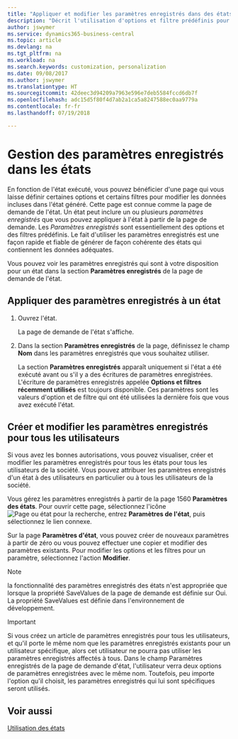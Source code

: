 ```yaml
---
title: "Appliquer et modifier les paramètres enregistrés dans des états | Microsoft Docs"
description: "Décrit l'utilisation d'options et filtre prédéfinis pour personnaliser un état, et pour générer les données exactes."
author: jswymer
ms.service: dynamics365-business-central
ms.topic: article
ms.devlang: na
ms.tgt_pltfrm: na
ms.workload: na
ms.search.keywords: customization, personalization
ms.date: 09/08/2017
ms.author: jswymer
ms.translationtype: HT
ms.sourcegitcommit: 42deec3d94209a7963e596e7deb5584fccd6db7f
ms.openlocfilehash: adc15d5f80f4d7ab2a1ca5a8247588ec0aa9779a
ms.contentlocale: fr-fr
ms.lasthandoff: 07/19/2018

---
```

# <a name="managing-saved-settings-on-reports"></a>Gestion des paramètres enregistrés dans les états
En fonction de l'état exécuté, vous pouvez bénéficier d'une page qui vous laisse définir certaines options et certains filtres pour modifier les données incluses dans l'état généré. Cette page est connue comme la page de demande de l'état. Un état peut inclure un ou plusieurs *paramètres enregistrés* que vous pouvez appliquer à l'état à partir de la page de demande. Les *Paramètres enregistrés* sont essentiellement des options et des filtres prédéfinis. Le fait d'utiliser les paramètres enregistrés est une façon rapide et fiable de générer de façon cohérente des états qui contiennent les données adéquates.

Vous pouvez voir les paramètres enregistrés qui sont à votre disposition pour un état dans la section **Paramètres enregistrés** de la page de demande de l'état.  

## <a name="apply-saved-settings-to-a-report"></a>Appliquer des paramètres enregistrés à un état
1. Ouvrez l'état.

   La page de demande de l'état s'affiche.    
2. Dans la section **Paramètres enregistrés** de la page, définissez le champ **Nom** dans les paramètres enregistrés que vous souhaitez utiliser.

   La section **Paramètres enregistrés** apparaît uniquement si l'état a été exécuté avant ou s'il y a des écritures de paramètres enregistrées. L'écriture de paramètres enregistrés appelée **Options et filtres récemment utilisés** est toujours disponible. Ces paramètres sont les valeurs d'option et de filtre qui ont été utilisées la dernière fois que vous avez exécuté l'état.

## <a name="create-and-modify-saved-settings-for-all-users"></a>Créer et modifier les paramètres enregistrés pour tous les utilisateurs
Si vous avez les bonnes autorisations, vous pouvez visualiser, créer et modifier les paramètres enregistrés pour tous les états pour tous les utilisateurs de la société. Vous pouvez attribuer les paramètres enregistrés d'un état à des utilisateurs en particulier ou à tous les utilisateurs de la société.

Vous gérez les paramètres enregistrés à partir de la page 1560 **Paramètres des états**. Pour ouvrir cette page, sélectionnez l'icône ![Page ou état pour la recherche](media/ui-search/search_small.png "Page ou état pour la recherche"), entrez **Paramètres de l'état**, puis sélectionnez le lien connexe.

Sur la page **Paramètres d'état**, vous pouvez créer de nouveaux paramètres à partir de zéro ou vous pouvez effectuer une copier et modifier des paramètres existants. Pour modifier les options et les filtres pour un paramètre, sélectionnez l'action **Modifier**.

> [!NOTE]
> la fonctionnalité des paramètres enregistrés des états n'est appropriée que lorsque la propriété SaveValues de la page de demande est définie sur Oui. La propriété SaveValues est définie dans l'environnement de développement.  

> [!Important]
> Si vous créez un article de paramètres enregistrés pour tous les utilisateurs, et qu'il porte le même nom que les paramètres enregistrés existants pour un utilisateur spécifique, alors cet utilisateur ne pourra pas utiliser les paramètres enregistrés affectés à tous.  Dans le champ Paramètres enregistrés de la page de demande d'état, l'utilisateur verra deux options de paramètres enregistrées avec le même nom. Toutefois, peu importe l'option qu'il choisit, les paramètres enregistrés qui lui sont spécifiques seront utilisés.

## <a name="see-also"></a>Voir aussi
[Utilisation des états](ui-work-report.md)  

